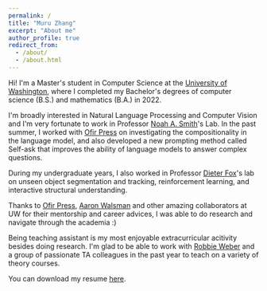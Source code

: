 ```yaml
---
permalink: /
title: "Muru Zhang"
excerpt: "About me"
author_profile: true
redirect_from: 
  - /about/
  - /about.html
---
```


Hi! I'm a Master's student in Computer Science at the [University of Washington](https://www.cs.washington.edu/), where I completed my Bachelor's degrees of computer science (B.S.) and mathematics (B.A.) in 2022.

I'm broadly interested in Natural Language Processing and Computer Vision and I'm very fortunate to work in Professor [Noah A. Smith](https://nasmith.github.io/)'s Lab. In the past summer, I worked with [Ofir Press](https://ofir.io/) on investigating the compositionality in the language model, and also developed a new prompting method called Self-ask that improves the ability of language models to answer complex questions.

During my undergraduate years, I also worked in Professor [Dieter Fox](https://homes.cs.washington.edu/~fox/)'s lab on unseen object segmentation and tracking, reinforcement learning, and interactive structural understanding.

Thanks to [Ofir Press](https://ofir.io/), [Aaron Walsman](https://github.com/aaronwalsman) and other amazing collaborators at UW for their mentorship and career advices, I was able to do research and navigate through the academia :)

Being teaching assistant is my most enjoyable extracurricular acitivity besides doing research. I'm glad to be able to work with [Robbie Weber](https://weberrobbie.com/) and a group of passionate TA colleagues in the past year to teach on a variety of theory courses.

You can download my resume [here](https://drive.google.com/file/d/1DfO7T5a0yUr9wjRBIrwiBm7Ft5Oz3vWn/view?usp=sharing).
